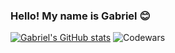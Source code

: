 ### Hello! My name is Gabriel 😊

[![Gabriel's GitHub stats](https://github-readme-stats.vercel.app/api?username=GabrielPRomero&count_private=true&show_icons=true&theme=radical)](https://github.com/anuraghazra/github-readme-stats)
![Codewars](https://github.r2v.ch/codewars?user=GabrielPRomero&stroke=%23BB432C)


